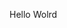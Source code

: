Hello Wolrd


























































































































































































































































































































































































































































































































































































































































































































































































































































































































































































































































































































































































































































































































































































































































































































































































































































































































































































































































































































































































































































































































































































































































































































































































































































































































































































































































































































































































































































































































































































































































































































































































































































































































































































































































































































































































































































































































































































































































































































































































































































































































































































































































































































































































































































